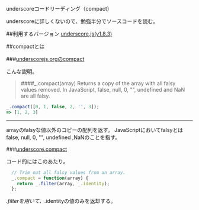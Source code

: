 underscoreコードリーディング（compact）


underscoreに詳しくないので、勉強半分でソースコードを読む。


##利用するバージョン
[underscore.js(v1.8.3)](https://github.com/jashkenas/underscore/tree/1.8.3)


##compactとは


###[underscorejs.orgのcompact](http://underscorejs.org/#conpact)

こんな説明。
>####_.compact(array) 
>Returns a copy of the array with all falsy values removed.
>In JavaScript, false, null, 0, "", undefined and NaN are all falsy.


```javascript
_.compact([0, 1, false, 2, '', 3]);
=> [1, 2, 3]
```

------------- 
arrayのfalsyな値以外のコピーの配列を返す。
JavaScriptにおいてfalsyとはfalse, null, 0, "", undefined ,NaNのことを指す。


###[underscore.compact](https://github.com/jashkenas/underscore/blob/1.8.3/underscore.js#L462)

コード的にはこのあたり。


```javascript
  // Trim out all falsy values from an array.
  _.compact = function(array) {
    return _.filter(array, _.identity);
  };
```


_.filterを用いて、_.identityの値のみを返却する。
